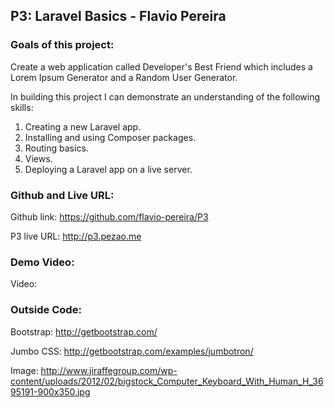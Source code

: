 ## P3: Laravel Basics  - Flavio Pereira

### Goals of this project:

Create a web application called Developer's Best Friend which includes a Lorem Ipsum Generator and a Random User Generator.

In building this project I can demonstrate an understanding of the following skills:

1. Creating a new Laravel app.
2. Installing and using Composer packages.
3. Routing basics.
4. Views.
5. Deploying a Laravel app on a live server.

### Github and Live URL:

Github link: https://github.com/flavio-pereira/P3

P3 live URL: http://p3.pezao.me

### Demo Video:

Video: 


### Outside Code:

Bootstrap: http://getbootstrap.com/

Jumbo CSS: http://getbootstrap.com/examples/jumbotron/

Image: http://www.jiraffegroup.com/wp-content/uploads/2012/02/bigstock_Computer_Keyboard_With_Human_H_3695191-900x350.jpg

